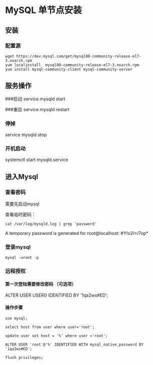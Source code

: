 # MySQL 单节点安装


## 安装

### 配置源

	wget https://dev.mysql.com/get/mysql80-community-release-el7-3.noarch.rpm 
	yum localinstall  mysql80-community-release-el7-3.noarch.rpm
	yum install mysql-community-client mysql-community-server


## 服务操作

###启动
service mysqld start 

###重启
service mysqld restart 

### 停掉
service mysqld stop 

### 开机启动
systemctl start mysqld.service

## 进入Mysql

### 查看密码

需要先启动mysql

查看临时密码：

	cat /var/log/mysqld.log | grep 'password'

A temporary password is generated for root@localhost: #Y!o2I>/7op*



### 登录mysql

	mysql -uroot -p


### 远程授权

#### 第一次登陆需要修改密码 （可选项）
ALTER USER USER() IDENTIFIED BY '1qa2ws#ED';


#### 操作步骤

	use mysql;
	
	select host from user where user='root';
	
	update user set host = '%' where user ='root';
	
	ALTER USER 'root'@'%' IDENTIFIED WITH mysql_native_password BY '1qa2ws#ED';
		  
	flush privileges;
	
